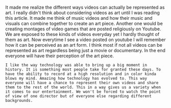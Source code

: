 It made me realize the different ways videos can actually be represented as art. I really didn't think about considering videos as art until I was reading this article. It made me think of music videos and how their music and visuals can combine together to create an art piece. Another one would be creating montages of video games that are posted religiously on Youtube. We are exposed to these kinds of videos everyday yet I hardly thought of them as art. Now everytime I see a video posted on youtube I will remember how it can be perceived as an art form. I think most if not all videos can be represented as art regardless being just a movie or documentary. In the end everyone will have their perception of the art piece.
	
	I like the way technology was able to bring up a big moment in history. It is something most people take for granted these days. To have the ability to record at a high resolution and in color kinda blows my mind. Amazing how technology has evolved to. This way everyone will have a chance to represent their own videos and share them to the rest of the world. This in a way gives us a variety when it comes to our entertainment. We won't be forced to watch the point of view of one director but of everyone else regarding different backgrounds.
